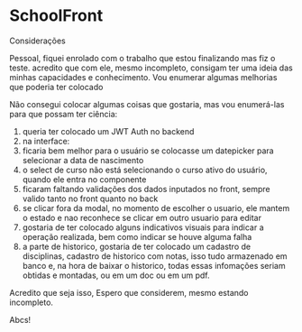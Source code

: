 # SchoolFront

Considerações

Pessoal, fiquei enrolado com o trabalho que estou finalizando mas fiz o teste. acredito que com ele, mesmo incompleto, consigam ter uma ideia das minhas capacidades e conhecimento. Vou enumerar algumas melhorias que poderia ter colocado

Não consegui colocar algumas coisas que gostaria, mas vou enumerá-las para que possam ter ciência: 
1. queria ter colocado um JWT Auth no backend
2. na interface:
3.   ficaria bem melhor para o usuário se colocasse um datepicker para selecionar a data de nascimento
4.   o select de curso não está selecionando o curso ativo do usuário, quando ele entra no componente
5.   ficaram faltando validações dos dados inputados no front, sempre valido tanto no front quanto no back
6.   se clicar fora da modal, no momento de escolher o usuario, ele mantem o estado e nao reconhece se clicar em outro usuario para editar
7.   gostaria de ter colocado alguns indicativos visuais para indicar a operação realizada, bem como indicar se houve alguma falha
8. a parte de historico, gostaria de ter colocado um cadastro de disciplinas, cadastro de historico com notas, isso tudo armazenado em banco e, na hora de baixar o historico, todas essas infomações seriam obtidas e montadas, ou em um doc ou em um pdf.

Acredito que seja isso,
Espero que considerem, mesmo estando incompleto.

Abcs! 
   
